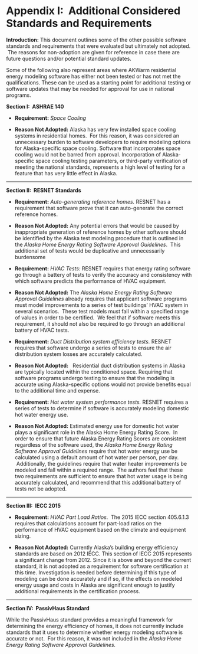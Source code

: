 Appendix I:  Additional Considered Standards and Requirements
=============================================================

**Introduction:** This document outlines some of the other possible software standards and requirements that were evaluated but ultimately not adopted.  The reasons for non-adoption are given for reference in case there are future questions and/or potential standard updates.

Some of the following also represent areas where AKWarm residential energy modeling software has either not been tested or has not met the qualifications. These can be used as a starting point for additional testing or software updates that may be needed for approval for use in national programs.

**Section I:  ASHRAE 140**

-   **Requirement:** *Space Cooling*

-   **Reason Not Adopted:** Alaska has very few installed space cooling systems in residential homes.  For this reason, it was considered an unnecessary burden to software developers to require modeling options for Alaska-specific space cooling. Software that incorporates space cooling would not be barred from approval. Incorporation of Alaska-specific space cooling testing parameters, or third-party verification of meeting the national standards, represents a high level of testing for a feature that has very little effect in Alaska.


----------


**Section II:  RESNET Standards**

-   **Requirement:** *Auto-generating reference homes.* RESNET has a requirement that software prove that it can auto-generate the correct reference homes.

-   **Reason Not Adopted:** Any potential errors that would be caused by inappropriate generation of reference homes by other software should be identified by the Alaska test modeling procedure that is outlined in the *Alaska Home Energy Rating Software Approval Guidelines*.  This additional set of tests would be duplicative and unnecessarily burdensome

-   **Requirement:** *HVAC Tests:* RESNET requires that energy rating software go through a battery of tests to verify the accuracy and consistency with which software predicts the performance of HVAC equipment.

-   **Reason Not Adopted:** The *Alaska Home Energy Rating Software Approval Guidelines* already requires that applicant software programs must model improvements to a series of test buildings’ HVAC system in several scenarios.  These test models must fall within a specified range of values in order to be certified.  We feel that if software meets this requirement, it should not also be required to go through an additional battery of HVAC tests.

-   **Requirement:** *Duct Distribution system efficiency tests.*  RESNET requires that software undergo a series of tests to ensure the air distribution system losses are accurately calculated.  

-   **Reason Not Adopted:**   Residential duct distribution systems in Alaska are typically located within the conditioned space. Requiring that software programs undergo testing to ensure that the modeling is accurate using Alaska-specific options would not provide benefits equal to the additional time and expense.


-   **Requirement:** *Hot water system performance tests.*  RESNET requires a series of tests to determine if software is accurately modeling domestic hot water energy use.

-   **Reason Not Adopted:**  Estimated energy use for domestic hot water plays a significant role in the Alaska Home Energy Rating Score.  In order to ensure that future Alaska Energy Rating Scores are consistent regardless of the software used, the *Alaska Home Energy Rating Software Approval Guidelines* require that hot water energy use be calculated using a default amount of hot water per person, per day.  Additionally, the guidelines require that water heater improvements be modeled and fall within a required range.  The authors feel that these two requirements are sufficient to ensure that hot water usage is being accurately calculated, and recommend that this additional battery of tests not be adopted.


----------


**Section III:  IECC 2015**

-   **Requirement:** *HVAC Part Load Ratios*.  The 2015 IECC section 405.6.1.3 requires that calculations account for part-load ratios on the performance of HVAC equipment based on the climate and equipment sizing.  

-   **Reason Not Adopted:**  Currently Alaska’s building energy efficiency standards are based on 2012 IECC. This section of IECC 2015 represents a significant change from 2012. Since it is above and beyond the current standard, it is not adopted as a requirement for software certification at this time. Investigation is needed before determining if this type of modeling can be done accurately and if so, if the effects on modeled energy usage and costs in Alaska are significant enough to justify additional requirements in the certification process.


----------

**Section IV:  PassivHaus Standard**

While the PassivHaus standard provides a meaningful framework for determining the energy efficiency of homes, it does not currently include standards that it uses to determine whether energy modeling software is accurate or not.  For this reason, it was not included in the *Alaska Home Energy Rating Software Approval Guidelines.*
